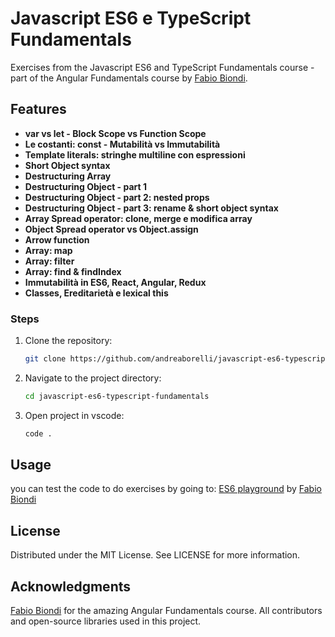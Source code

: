 # Javascript ES6 e TypeScript Fundamentals

Exercises from the Javascript ES6 and TypeScript Fundamentals course - part of the Angular Fundamentals course by [Fabio Biondi](https://www.fabiobiondi.dev/).

## Features

- **var vs let - Block Scope vs Function Scope**
- **Le costanti: const - Mutabilità vs Immutabilità**
- **Template literals: stringhe multiline con espressioni**
- **Short Object syntax**
- **Destructuring Array**
- **Destructuring Object - part 1**
- **Destructuring Object - part 2: nested props**
- **Destructuring Object - part 3: rename & short object syntax**
- **Array Spread operator: clone, merge e modifica array**
- **Object Spread operator vs Object.assign**
- **Arrow function**
- **Array: map**
- **Array: filter**
- **Array: find & findIndex**
- **Immutabilità in ES6, React, Angular, Redux**
- **Classes, Ereditarietà e lexical this**

### Steps

1. Clone the repository:
   ```sh
   git clone https://github.com/andreaborelli/javascript-es6-typescript-fundamentals.git
2. Navigate to the project directory:
   ```sh
   cd javascript-es6-typescript-fundamentals
3. Open project in vscode:
   ```sh
   code .
## Usage

you can test the code to do exercises by going to: [ES6 playground](https://demo.fabiobiondi.io/es6playground/) by [Fabio Biondi](https://www.fabiobiondi.dev/)

## License
Distributed under the MIT License. See LICENSE for more information.

## Acknowledgments
[Fabio Biondi](https://www.fabiobiondi.dev/) for the amazing Angular Fundamentals course.
All contributors and open-source libraries used in this project.




   










